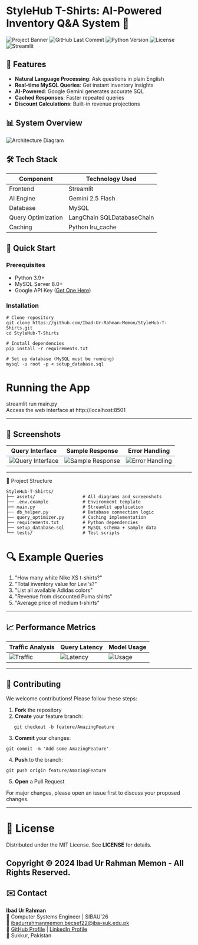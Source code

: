 # StyleHub T-Shirts: AI-Powered Inventory Q&A System 👕

![Project Banner](assets/Screenshot_1.png)
![GitHub Last Commit](https://img.shields.io/github/last-commit/Ibad-Ur-Rahman-Memon/StyleHub-T-Shirts?style=flat-square)
![Python Version](https://img.shields.io/badge/python-3.9%2B-blue?style=flat-square)
![License](https://img.shields.io/badge/license-MIT-green?style=flat-square)
![Streamlit](https://img.shields.io/badge/UI-Streamlit-FF4B4B?style=flat-square)

## 🌟 Features
- **Natural Language Processing**: Ask questions in plain English
- **Real-time MySQL Queries**: Get instant inventory insights
- **AI-Powered**: Google Gemini generates accurate SQL
- **Cached Responses**: Faster repeated queries
- **Discount Calculations**: Built-in revenue projections

## 📊 System Overview
![Architecture Diagram](assets/Class%20Diagram%20(UML).png)

## 🛠️ Tech Stack
| Component          | Technology Used          |
|--------------------|--------------------------|
| Frontend           | Streamlit                |
| AI Engine          | Gemini 2.5 Flash         |
| Database           | MySQL                    |
| Query Optimization | LangChain SQLDatabaseChain|
| Caching            | Python lru_cache         |

## 🚀 Quick Start

### Prerequisites
- Python 3.9+
- MySQL Server 8.0+
- Google API Key ([Get One Here](https://ai.google.dev/))

### Installation
```
# Clone repository
git clone https://github.com/Ibad-Ur-Rahman-Memon/StyleHub-T-Shirts.git
cd StyleHub-T-Shirts

# Install dependencies
pip install -r requirements.txt

# Set up database (MySQL must be running)
mysql -u root -p < setup_database.sql
```
# Running the App

streamlit run main.py <br>
Access the web interface at http://localhost:8501

---
## 📸 Screenshots

| Query Interface | Sample Response | Error Handling |
|-----------------|-----------------|----------------|
| ![Query Interface](assets/Screenshot_2.png) | ![Sample Response](assets/Screenshot_4.png) | ![Error Handling](assets/Errors.png) |

---
📂 Project Structure
```
StyleHub-T-Shirts/
├── assets/                  # All diagrams and screenshots
├── .env.example             # Environment template
├── main.py                  # Streamlit application
├── db_helper.py             # Database connection logic
├── query_optimizer.py       # Caching implementation
├── requirements.txt         # Python dependencies
├── setup_database.sql       # MySQL schema + sample data
└── tests/                   # Test scripts
```

# 🔍 Example Queries
1. "How many white Nike XS t-shirts?"
2. "Total inventory value for Levi's?"
3. "List all available Adidas colors"
4. "Revenue from discounted Puma shirts"
5. "Average price of medium t-shirts"

---

## 📈 Performance Metrics

| Traffic Analysis | Query Latency | Model Usage |
|------------------|---------------|-------------|
| ![Traffic](assets/Traffic.png) | ![Latency](assets/Median%20latency.png) | ![Usage](assets/modelusage.png) |

---

## 🤝 Contributing

We welcome contributions! Please follow these steps:

1. **Fork** the repository
2. **Create** your feature branch:  
```
   git checkout -b feature/AmazingFeature
```
3. **Commit** your changes:
```
git commit -m 'Add some AmazingFeature'
```
4. **Push** to the branch:
```
git push origin feature/AmazingFeature
```
5. **Open** a Pull Request

For major changes, please open an issue first to discuss your proposed changes.



---
# 📜 License
Distributed under the MIT License. See **LICENSE** for details. <br>

**Copyright © 2024 Ibad Ur Rahman Memon - All Rights Reserved.**
---

## ✉️ Contact

**Ibad Ur Rahman**  
📌 Computer Systems Engineer | SIBAU'26  
📧 [ibadurrahmanmemon.becsef22@iba-suk.edu.pk](mailto:ibadurrahmanmemon.becsef22@iba-suk.edu.pk)  
🔗 [GitHub Profile](https://github.com/Ibad-Ur-Rahman-Memon) | [LinkedIn Profile](https://www.linkedin.com/in/ibad-ur-rahman-memon)  
📍 Sukkur, Pakistan  
